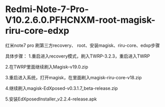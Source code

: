 # Redmi-Note-7-Pro-V10.2.6.0.PFHCNXM-root-magisk-riru-core-edxp

红米note7 pro  刷第三方recovery、 root、安装magisk、riru-core、edxp步骤

具体步骤：
1.重启进入recovery模式，刷入TWRP-3.2.3，重启进入TWRP

2.在TWRP里面继续刷入Magisk-v19.0.zip

3.重启进入系统，打开magisk，在里面刷入magisk-riru-core-v18.zip

4.继续刷入magisk-EdXposed-v0.3.1.7_beta-release.zip

5.安装EdXposedInstaller_v2.2.4-release.apk
